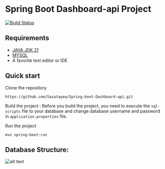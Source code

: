 # Spring Boot Dashboard-api Project

[![Build Status](https://travis-ci.org/joemccann/dillinger.svg?branch=master)](https://travis-ci.org/joemccann/dillinger)
## Requirements

- [JAVA JDK 21](https://www.oracle.com/java/technologies/javase/jdk21-archive-downloads.html)
-  [MYSQL](https://www.mysql.com/)
- A favorite text editor or IDE

## Quick start
 Clone the repository

    https://github.com/Sasatayea/Spring-boot-Dashboard-api.git
 Build the project : Before you build the project, you need to execute the `sql-scripts` file to your database and change database username and password in `application.properties` file.

 Run the project
    
    mvn spring-boot:run

## Database Structure:

![alt text](https://i.pinimg.com/736x/eb/80/ce/eb80ceb26863a3be30e5655937f5fd44.jpg "Title")

